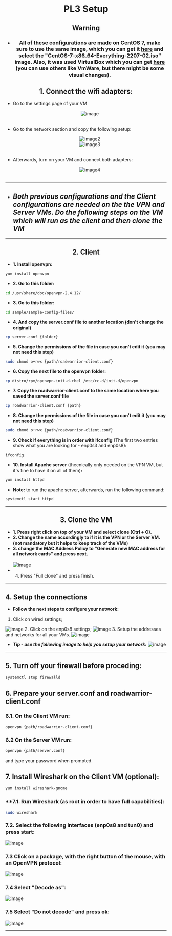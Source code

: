 <center>

# **PL3 Setup**

## Warning

- ### All of these configurations are made on CentOS 7, make sure to use the same image, which you can get it [here](http://ftp.dei.uc.pt/pub/linux/CentOS/7.9.2009/isos/x86_64/) and select the "**CentOS-7-x86_64-Everything-2207-02.iso**" image. Also, it was used VirtualBox which you can get [here](https://www.virtualbox.org/wiki/Downloads) (you can use others like VmWare, but there might be some visual changes).

## **1. Connect the wifi adapters:**
</center>

- Go to the settings page of your VM</br><center>
![image](images/image.png "settings")</br></br>

- Go to the network section and copy the following setup:</br><center>
![image2](images/image3.png "setup adapter 1")</br>
![image3](images/image4.png "setup adapter 2")</br></br>

- Afterwards, turn on your VM and connect both adapters:</br><center>
![image4](images/image5.png "connect adapters")</br></br>
---

- ## ***Both previous configurations and the Client configurations are needed on the the VPN and Server VMs. Do the following steps on the VM which will run as the client and then clone the VM***

---
<center> 

## **2. Client**

</center> 

- **1. Install openvpn:**
``` bash
yum install openvpn
```
- **2. Go to this folder:**
```bash
cd /usr/share/doc/openvpn-2.4.12/
```
- **3. Go to this folder:**
``` bash
cd sample/sample-config-files/
```
- **4. And copy the server.conf file to another location (don't change the original)**
``` bash
cp server.conf {folder}
```
- **5. Change the permissions of the file in case you can't edit it (you may not need this step)**
``` bash
sudo chmod o+rwx {path/roadwarrior-client.conf}
```
- **6. Copy the next file to the openvpn folder:**
``` bash
cp distro/rpm/openvpn.init.d.rhel /etc/rc.d/init.d/openvpn
```
- **7. Copy the roadwarrior-client.conf to the same location where you saved the server.conf file**
``` bash
cp roadwarrior-client.conf {path}
```
- **8. Change the permissions of the file in case you can't edit it (you may not need this step)**
``` bash
sudo chmod o+rwx {path/roadwarrior-client.conf}
```
- **9. Check if everything is in order with ifconfig** (The first two entries show what you are looking for - enp0s3 and enp0s8)**:**
``` bash
ifconfig
```

- **10. Install Apache server** (thecnically only needed on the VPN VM, but it's fine to have it on all of them)**:**
``` bash
yum install httpd
```
- **Note:** to run the apache server, afterwards, run the following command:
``` bash
systemctl start httpd
```
---
<center>

## **3. Clone the VM**

</center>

- **1. Press right click on top of your VM and select clone (Ctrl + O).**
- **2. Change the name accordingly to if it is the VPN or the Server VM. (not mandatory but it helps to keep track of the VMs)**
- **3. change the MAC Address Policy to "Generate new MAC address for all network cards" and press next.**</br></br>
![image](images/image6.png "clone")
- 4. Press "Full clone" and press finish.

--- 

## **4. Setup the connections**
- **Follow the next steps to configure your network:**
1. Click on wired settings;

![image](images/image7.png "wired settings")
2. Click on the enp0s8 settings; 
![image](images/image8.png "click on the enp0s8 settings")
3. Setup the addresses and networks for all your VMs. 
![image](images/image9.png "enps0s8 settings")

- ***Tip - use the following image to help you setup your network:***
![image](images/image10.jpg "network setup")

---
## **5. Turn off your firewall before proceding:**
``` bash
systemctl stop firewalld
```


## **6. Prepare your server.conf and roadwarrior-client.conf**

### **6.1. On the Client VM run:** 
``` bash
openvpn {path/roadwarrior-client.conf}
```
### **6.2 On the Server VM run:**
``` bash
openvpn {path/server.conf}
```
and type your password when prompted.

## **7. Install Wireshark on the Client VM (optional):**
```bash
yum install wireshark-gnome
```
### **7.1. Run Wireshark (as root in order to have full capabilities):
``` bash
sudo wireshark
```
### **7.2. Select the following interfaces (enp0s8 and tun0) and press start:**

![image](images/image11.png "wireshark setup")

### **7.3 Click on a package, with the right button of the mouse, with an OpenVPN protocol:**

![image](images/image12.png "OpenVPN protocol")

### **7.4 Select "Decode as":**

![image](images/image13.png "Decode as")

### **7.5 Select "Do not decode" and press ok:**

![image](images/image14.png "Do not decode")

---
